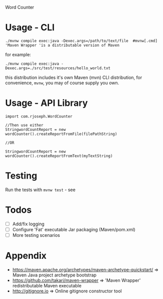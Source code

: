 Word Counter

# Usage - CLI

    ./mvnw compile exec:java -Dexec.args=/path/to/text/file  #mvnw[.cmd] 'Maven Wrapper 'is a distributable version of Maven

for example:

`./mvnw compile exec:java -Dexec.args=./src/test/resources/hello_world.txt`

this distribution includes it's own Maven (mvn) CLI distribution, for convenience, `mvnw`, you may of course supply you own.

# Usage - API Library

```
import com.rjoseph.WordCounter

//Then use either
StringwordCountReport = new wordCounter().createReportFromFile(filePathString)

//OR

StringwordCountReport = new wordCounter().createReportFromText(myTextString)

```

# Testing

Run the tests with `mvnw test` - see

# Todos
- [ ] Add/fix logging
- [ ] Configure 'Fat' executable Jar packaging (Maven/pom.xml)
- [ ] More testing scenarios

# Appendix
- https://maven.apache.org/archetypes/maven-archetype-quickstart/ => Maven Java project archetype bootstrap
-  https://github.com/takari/maven-wrapper => 'Maven Wrapper' redistributable Maven executable
- http://gitignore.io => Online gitignore constructor tool
